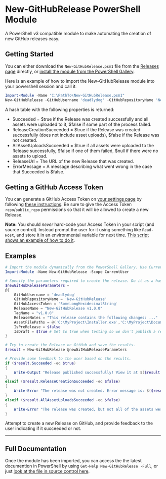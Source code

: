 # New-GitHubRelease PowerShell Module

A PowerShell v3 compatible module to make automating the creation of new GitHub releases easy.

## Getting Started

You can either download the `New-GitHubRelease.psm1` file from the [Releases page][GitHubRepoReleasesPage] directly, or [install the module from the PowerShell Gallery][PowerShellGalleryNuGetPackagePage].

Here is an example of how to import the New-GitHubRelease module into your powershell session and call it:

```PowerShell
Import-Module -Name "C:\PathTo\New-GitHubRelease.psm1"
New-GitHubRelease -GitHubUsername 'deadlydog' -GitHubRepositoryName 'New-GitHubRelease' -GitHubAccessToken 'SomeLongHexidecimalString' -TagName 'v1.0.0'
```

A hash table with the following properties is returned:

* Succeeded = $true if the Release was created successfully and all assets were uploaded to it, $false if some part of the process failed.
* ReleaseCreationSucceeded = $true if the Release was created successfully (does not include asset uploads), $false if the Release was not created.
* AllAssetUploadsSucceeded = $true if all assets were uploaded to the Release successfully, $false if one of them failed, $null if there were no assets to upload.
* ReleaseUrl = The URL of the new Release that was created.
* ErrorMessage = A message describing what went wrong in the case that Succeeded is $false.

## Getting a GitHub Access Token

You can generate a GitHub Access Token on [your settings page][GitHubPersonalAccessTokensUrl] by following [these instructions][GitHubTutorialOnCreatingAnAccessTokenUrl].
Be sure to give the Access Token `repo`/`public_repo` permissions so that it will be allowed to create a new Release.

**Note:** You should _never_ hard-code your Access Token in your script (and source control). Instead prompt the user for it using something like `Read-Host`, and store it in an environmental variable for next time. [This script shows an example of how to do it][StoreAndLoadEnvironmentalVariableExampleCode].

## Examples

```PowerShell
# Import the module dynamically from the PowerShell Gallery. Use CurrentUser scope to avoid having to run as admin.
Import-Module -Name New-GitHubRelease -Scope CurrentUser

# Specify the parameters required to create the release. Do it as a hash table for easier readability.
$newGitHubReleaseParameters =
@{
    GitHubUsername = 'deadlydog'
    GitHubRepositoryName = 'New-GitHubRelease'
    GitHubAccessToken = 'SomeLongHexidecimalString'
    ReleaseName = "New-GitHubRelease v1.0.0"
    TagName = "v1.0.0"
    ReleaseNotes = "This release contains the following changes: ..."
    AssetFilePaths = @('C:\MyProject\Installer.exe','C:\MyProject\Documentation.md')
    IsPreRelease = $false
    IsDraft = $true	# Set to true when testing so we don't publish a real release (visible to everyone) by accident.
}

# Try to create the Release on GitHub and save the results.
$result = New-GitHubRelease @newGitHubReleaseParameters

# Provide some feedback to the user based on the results.
if ($result.Succeeded -eq $true)
{
    Write-Output "Release published successfully! View it at $($result.ReleaseUrl)"
}
elseif ($result.ReleaseCreationSucceeded -eq $false)
{
    Write-Error "The release was not created. Error message is: $($result.ErrorMessage)"
}
elseif ($result.AllAssetUploadsSucceeded -eq $false)
{
    Write-Error "The release was created, but not all of the assets were uploaded to it. View it at $($result.ReleaseUrl). Error message is: $($result.ErrorMessage)"
}
```

Attempt to create a new Release on GitHub, and provide feedback to the user indicating if it succeeded or not.

---

## Full Documentation

Once the module has been imported, you can access the the latest documention in PowerShell by using `Get-Help New-GitHubRelease -Full`, or just [look at the file in source control here][DocumentationInSourceControlFile].

[PowerShellGalleryNuGetPackagePage]:https://www.powershellgallery.com/packages/New-GitHubRelease/
[GitHubRepoReleasesPage]:https://github.com/deadlydog/New-GitHubRelease/releases
[DocumentationInSourceControlFile]:https://github.com/deadlydog/New-GitHubRelease/blob/master/src/New-GitHubRelease/New-GitHubRelease.psm1#L6
[GitHubPersonalAccessTokensUrl]:https://github.com/settings/tokens
[GitHubTutorialOnCreatingAnAccessTokenUrl]:https://help.github.com/articles/creating-a-personal-access-token-for-the-command-line/
[StoreAndLoadEnvironmentalVariableExampleCode]:https://github.com/deadlydog/New-GitHubRelease/blob/master/publishTools/HelperScripts/Publish-NewReleaseToGitHub.ps1#L12
